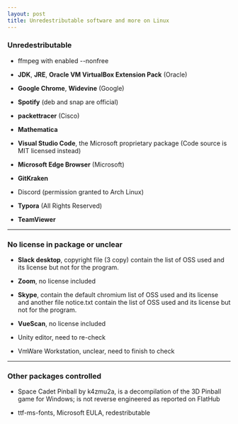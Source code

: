 ```yaml
---
layout: post
title: Unredestributable software and more on Linux
---
```


### Unredestributable

* ffmpeg with enabled --nonfree

* **JDK**, **JRE**, **Oracle VM VirtualBox Extension Pack** (Oracle)

* **Google Chrome**, **Widevine** (Google)

* **Spotify** (deb and snap are official)

* **packettracer** (Cisco)

* **Mathematica**

* **Visual Studio Code**, the Microsoft proprietary package (Code source is MIT licensed instead)

* **Microsoft Edge Browser** (Microsoft)

* **GitKraken**

* Discord (permission granted to Arch Linux)

* **Typora** (All Rights Reserved)

* **TeamViewer**

***


### No license in package or unclear

* **Slack desktop**, copyright file (3 copy) contain the list of OSS used and its license but not for the program.

* **Zoom**, no license included

* **Skype**, contain the default chromium list of OSS used and its license and another file notice.txt contain the list of OSS used and its license but not for the program.

* **VueScan**, no license included

* Unity editor, need to re-check

* VmWare Workstation, unclear, need to finish to check

***


### Other packages controlled

* Space Cadet Pinball by k4zmu2a, is a decompilation of the 3D Pinball game for Windows; is not reverse engineered as reported on FlatHub

* ttf-ms-fonts, Microsoft EULA, redestributable


